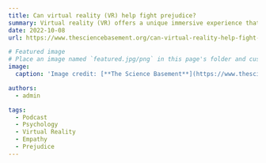 ```yaml
---
title: Can virtual reality (VR) help fight prejudice?
summary: Virtual reality (VR) offers a unique immersive experience that can allow users to "step into the shoes" of stigmatized minorities, potentially fostering empathy and reducing prejudice. However, the effectiveness of VR for prejudice reduction varies, with positive emotional experiences and cooperative interactions generally leading to better outcomes, while negative emotions or competitive scenarios can sometimes backfire, highlighting the need for careful design of VR interventions.
date: 2022-10-08
url: https://www.thesciencebasement.org/can-virtual-reality-help-fight-prejudice/

# Featured image
# Place an image named `featured.jpg/png` in this page's folder and customize its options here.
image:
  caption: 'Image credit: [**The Science Basement**](https://www.thesciencebasement.org/)'

authors:
  - admin

tags:
  - Podcast
  - Psychology
  - Virtual Reality
  - Empathy
  - Prejudice
---
```


